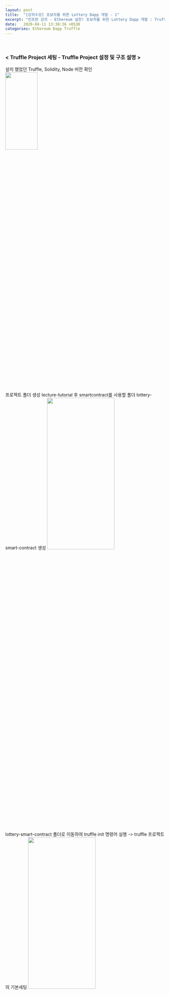 ```yaml
---
layout: post
title:  "[강의수강] 초보자를 위한 Lottery Dapp 개발 - 1"
excerpt: "인프런 강의 - Ethereum 실전! 초보자를 위한 Lottery Dapp 개발 : Truffle Project 설정 및 구조 설명, Truffle을 활용한 테스트"
date:   2020-04-11 13:38:36 +0530
categories: Ethereum Dapp Truffle
---
```


<br/>

<h3>< Truffle Project 세팅 - Truffle Project 설정 및 구조 설명 ></h3>  
  
  설치 했었던 Truffle, Solidity, Node 버전 확인  
  <img src="/assets/imgs/Lottery&Dapp_06.png" width="45%" height="25%" >  
  
  <br/>
  프로젝트 폴더 생성 lecture-tutorial 후 smartcontract를 사용할 폴더 lottery-smart-contract 생성  
  <img src="/assets/imgs/Lottery&Dapp_07.png" width="65%" height="35%" >  
  
  <br/>
  lottery-smart-contract 폴더로 이동하여 truffle init 명령어 실행 -> truffle 프로젝트의 기본세팅  
  <img src="/assets/imgs/Lottery&Dapp_08.png" width="65%" height="35%" >  
  
  <br/>
  새로생긴 폴더들 확인 ( ls-al 명령어 사용 )  
  <img src="/assets/imgs/Lottery&Dapp_09.png" width="65%" height="35%" >  
  
  <br/>
  Visual Studio Code 로 lottery-smart-contract 프로젝트 오픈  
      -> Migrations.sol, 1_initial_migration.js 파일 생성 확인  
  <img src="/assets/imgs/Lottery&Dapp_10.png" width="65%" height="35%" >  
  
  + contracts 폴더 : 스마트 컨트랙트 관련 폴더  
  + migrations 폴더 : 배포 관련 스크립트 폴더  
  + test 폴더 : 단위테스트 관련 폴더  
  
  <br/>
  contracts 폴더 안에 Lottery.sol 파일 생성 후 컨트랙트 기본구조 작성  
  ```
   pragma solidity >=0.4.21 <0.7.0;
   
   contract Lottery {

   }
  ```
  
  <br/>
  컴파일  
  <img src="/assets/imgs/Lottery&Dapp_11.png" width="70%" height="40%" >  
  
  <br/>
  컴파일시 build 폴더 생성 -> 컴파일 결과 json 파일로 생성    
  <img src="/assets/imgs/Lottery&Dapp_12.png" width="30%" height="15%" >  
  + json 파일의 bytecode : 실제 blockchain 에 배포될 때 사용되는 bytecode
  
  <br/>
  migrations 폴더에 2_deploy_smart_contract.js 파일 생성 후 배포 코드 작성  
  ```
   const Lottery = artifacts.require("Lottery"); // artifacts.require 가 build 폴더 안에있는 Lottery 데이터 가지고옴

   module.exports = function(deployer) {
     deployer.deploy(Lottery); // Lottery 의 bytecode를 가지고 와 deployer 배포 (deploy) 해줌
   };
  ```
  
  <br/>
  배포하기 위해 사용할 blockchain 네트워크 ( ganache-cli -d -m tutorial 명령어 사용 - 단어는 tutorial 로 설정 )  
  <img src="/assets/imgs/Lottery&Dapp_13.png" width="65%" height="35%" >  
  
  <br/>
  truffle-config.js 파일 에서 배포할 networks 설정 ( networks의 development 부분 수정 )  
  
  ```  
   development: {
     host: "127.0.0.1",     // Localhost (default: none)
     port: 8545,            // Standard Ethereum port (default: none)
     network_id: "*",       // Any network (default: none)
    },   
  ```
   + 로컬에서 테스트 예정 이라 주석만 제거  
   
  <br/>
  스마트 컨트랙트 배포 ( truffle migrate 명령어 사용 )  
  <img src="/assets/imgs/Lottery&Dapp_14.png" width="65%" height="35%" >  
  
  + 스마트 컨트랙트 재배포 시에는 truffle migrate --reset 명령어 사용  
  
  <br/>
  * * *
  <br/>
  <h3>< Truffle Project 세팅 - Truffle을 활용한 스마트 컨트랙트 상호작용 ></h3>  
  
  <br/>
  Lottey.sol 파일 작성  
   ``` 
   pragma solidity >=0.4.21 <0.7.0;

   contract Lottery {

      address public owner; // public 으로 선언하여 자동 getter 생성

       constructor() public {
          owner = msg.sender;
      }

      function getSomeValue() public pure returns (uint256 value){
          return 5;
      }

  }
  ```
  
  <br/>
   스마트 컨트랙트 재배포  
   <img src="/assets/imgs/Lottery&Dapp_15.png" width="65%" height="35%" >  
       => 처음 배포시 Lottery의 gas used는 66838 이었는데 재배포시 gas used는 130157 로 증가  
          코드를 작성한 만큼 블록체인에 저장해야 하기 때문에 많은 수수료가 사용됨  
  
  <br/>
  이전에 켜둔 ganache-cli 에서 배포 트랜잭션들 기록 -> 트랜잭션들 확인 가능  
  <img src="/assets/imgs/Lottery&Dapp_16.png" width="65%" height="35%" >  
  <img src="/assets/imgs/Lottery&Dapp_17.png" width="65%" height="35%" >  
  
  <br/>
  블록체인에 접근 ( truffle console 명령어 사용 )  
  <img src="/assets/imgs/Lottery&Dapp_18.png" width="65%" height="35%" >  
  
  <br/>
  web3 에 접근 해서 사용 가능  
  <img src="/assets/imgs/Lottery&Dapp_19.png" width="35%" height="25%" >  
  
  <br/>
  받은 주소 10개 ( ganache-cli 의 Available Accounts ) 확인 가능 ( getAccounts( ) 명령어 사용 )  
  <img src="/assets/imgs/Lottery&Dapp_20.png" width="40%" height="20%" >  

  <br/>
  계정의 이더 확인 가능 ( getBalance('Account Address') 명령어 사용 )  
  <img src="/assets/imgs/Lottery&Dapp_21.png" width="65%" height="35%" >  
  + 원래 100 이더였는데 스마트 컨트랙트 배포하는데 이더 사용  

  <br/>
  Lottery address 확인 가능 ( Lottery.json 파일의 networks의 address 와 동일 한 주소 확인 가능 )  
  <img src="/assets/imgs/Lottery&Dapp_22.png" width="45%" height="25%" >  

  <br/>
  lt 변수안에 배포된 Lottery의 instance 넣음  
  <img src="/assets/imgs/Lottery&Dapp_23.png" width="65%" height="35%" >  

  <br/>
  lt 에서 사용할 수 있는 여러가지 함수들을 abi 형태로 확인 가능  
  <img src="/assets/imgs/Lottery&Dapp_24.png" width="30%" height="15%" >  

  <br/>
  owner의 getter 함수 사용  
  <img src="/assets/imgs/Lottery&Dapp_25.png" width="45%" height="20%" >  
      -> eth.getAccounts()시 0번째 주소와 동일 ( truffle은 자신이 가진 주소중 0번째 주소를 deployer로 사용 )  
  
  <br/>
  Lottery.sol 파일 에 만든 getSomeValue() 함수 확인 -> 리턴 5확인 가능  
  <img src="/assets/imgs/Lottery&Dapp_26.png" width="65%" height="35%" >  
  
  <br/>
  * * *
  <br/>
  <h3>< Truffle Project 세팅 - Truffle을 활용한 테스트 ></h3>  
  
  <br/>
  test 폴더 안에 lottery.test.js 파일 생성 후 코드작성  
  ```   
   const Lottery = artifacts.require("Lottery");

   contract('Lottery', function([deployer, user1, user2]){ // 각각의 파라미터에는 10개의 주소중 순서대로 들어감

        beforeEach(async () => {
            console.log('Before each')      
        })

        it('Basic test', async () => {
            console.log('Basic test')
        })

    }); 
  ```
  
  + 테스트 하는 방법 1 : truffle test 명령어 이용 - test 폴더 안의 모드 파일 실행
  + 테스트 하는 방법 2 : truffle test test/lottery.test.js - 테스트 할 파일 직접 지정 ( 단일 테스트 )  
  
  
  <br/>
  테스트 파일 실행 ( truffle test test/lottery.test.js 명령어 사용 )  
  <img src="/assets/imgs/Lottery&Dapp_27.png" width="65%" height="35%" >  
      -> lottery.test.js 파일의 console 로 찍은 부부 확인 가능  
    
  <br/>
  테스트 파일 수정 후 테스트 파일 재실행( truffle test test/lottery.test.js 명령어 사용 )  
  ```
   const Lottery = artifacts.require("Lottery");

    contract('Lottery', function([deployer, user1, user2]){ // 각각의 파라미터에는 10개의 주소중 순서대로 들어감
        let lottery;
        beforeEach(async () => {
            console.log('Before each')    
            lottery = await Lottery.new();  // 컨트랙트 배포 
        })

        it('Basic test', async () => {
            console.log('Basic test')
            let owner = await lottery.owner();
            let value = await lottery.getSomeValue();

            console.log('owner : ' + owner);
            console.log('value : ' + value);
            assert.equal(value, 5) // value 값 5와 같은지 확인
        })

    });
  ```
  <img src="/assets/imgs/Lottery&Dapp_28.png" width="70%" height="35%" >  
  
  
  
  
  
  
  
  
  
  
  
  
  
  
  
 
